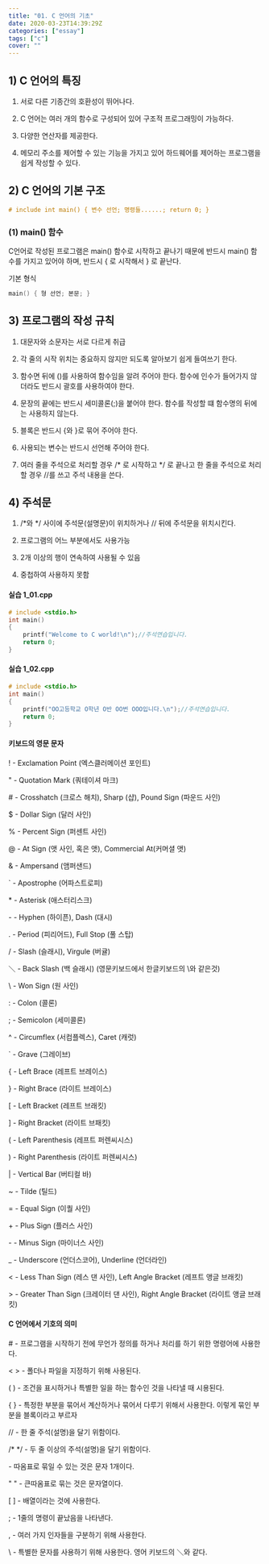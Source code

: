 ```yaml
---
title: "01. C 언어의 기초"
date: 2020-03-23T14:39:29Z
categories: ["essay"]
tags: ["c"]
cover: ""
---
```


## 1) C 언어의 특징
1. 서로 다른 기종간의 호환성이 뛰어나다.

2. C 언어는 여러 개의 함수로 구성되어 있어 구조적 프로그래밍이 가능하다.

3. 다양한 연산자를 제공한다.

4. 메모리 주소를 제어할 수 있는 기능을 가지고 있어 하드웨어를 제어하는 프로그램을 쉽게 작성할 수 있다.

## 2) C 언어의 기본 구조
```c
# include int main() { 변수 선언; 명령들......; return 0; }
```
### (1) main() 함수
C언어로 작성된 프로그램은 main() 함수로 시작하고 끝나기 때문에 반드시 main() 함수를 가지고 있어야 하며, 반드시 { 로 시작해서 } 로 끝난다.

기본 형식
```c
main() { 형 선언; 본문; }
```
## 3) 프로그램의 작성 규칙
1. 대문자와 소문자는 서로 다르게 취급

2. 각 줄의 시작 위치는 중요하지 않지만 되도록 알아보기 쉽게 들여쓰기 한다.

3. 함수면 뒤에 ()를 사용하여 함수임을 알려 주어야 한다. 함수에 인수가 들어가지 않더라도 반드시 괄호를 사용하여야 한다.

4. 문장의 끝에는 반드시 세미콜론(;)을 붙어야 한다. 함수를 작성할 떄 함수명의 뒤에는 사용하지 않는다.

5. 블록은 반드시 {와 }로 묶어 주어야 한다.

6. 사용되는 변수는 반드시 선언해 주어야 한다.

7. 여러 줄을 주석으로 처리할 경우 /* 로 시작하고 */ 로 끝나고 한 줄을 주석으로 처리할 경우 //를 쓰고 주석 내용을 쓴다.

## 4) 주석문
1. /*와 */ 사이에 주석문(설명문)이 위치하거나 // 뒤에 주석문을 위치시킨다.

2. 프로그램의 어느 부분에서도 사용가능

3. 2개 이상의 행이 연속하여 사용될 수 있음

4. 중첩하여 사용하지 못함

#### 실습 1_01.cpp
```c
# include <stdio.h>
int main() 
{
	printf("Welcome to C world!\n");//주석연습입니다.
	return 0;
}
```

#### 실습 1_02.cpp
```c
# include <stdio.h>
int main() 
{
	printf("OO고등학교 O학년 O반 OO번 OOO입니다.\n");//주석연습입니다.
	return 0;
} 
```

#### 키보드의 영문 문자
! - Exclamation Point (엑스클러메이션 포인트)

" - Quotation Mark (쿼테이셔 마크)

\# - Crosshatch (크로스 해치), Sharp (샵), Pound Sign (파운드 사인)

$ - Dollar Sign (달러 사인)

% - Percent Sign (퍼센트 사인)

@ - At Sign (앳 사인, 혹은 앳), Commercial At(커머셜 앳)

& - Ampersand (앰퍼샌드)

\` - Apostrophe (어파스트로피)

\* - Asterisk (애스터리스크)

\- - Hyphen (하이픈), Dash (대시)

. - Period (피리어드), Full Stop (풀 스탑)

/ - Slash (슬래시), Virgule (버귤)

＼ - Back Slash (백 슬래시) (영문키보드에서 한글키보드의 \와 같은것)

\ - Won Sign (원 사인)

: - Colon (콜론)

; - Semicolon (세미콜론)

^ - Circumflex (서컴플렉스), Caret (캐럿)

` - Grave (그레이브)

{ - Left Brace (레프트 브레이스)

} - Right Brace (라이트 브레이스)

[ - Left Bracket (레프트 브래킷)

] - Right Bracket (라이트 브패킷)

( - Left Parenthesis (레프트 퍼렌씨시스)

) - Right Parenthesis (라이트 퍼렌씨시스)

| - Vertical Bar (버티컬 바)

~ - Tilde (틸드)

= - Equal Sign (이퀄 사인)

\+ - Plus Sign (플러스 사인)

\- - Minus Sign (마이너스 사인)

_ - Underscore (언더스코어), Underline (언더라인)

< - Less Than Sign (레스 댄 사인), Left Angle Bracket (레프트 앵글 브래킷)

\> - Greater Than Sign (크레이터 댄 사인), Right Angle Bracket (라이트 앵글 브래킷)



#### C 언어에서 기호의 의미
\# - 프로그램을 시작하기 전에 무언가 정의를 하거나 처리를 하기 위한 명령어에 사용한다.

< >  - 폴더나 파일을 지정하기 위해 사용된다.

( )  - 조건을 표시하거나 특별한 일을 하는 함수인 것을 나타낼 때 시용된다.

{ } - 특정한 부분을 묶어서 계산하거나 묶어서 다루기 위해서 사용한다. 이렇게 묶인 부분을 블록이라고 부르자

// - 한 줄 주석(설명)을 달기 위함이다.

/* */ - 두 줄 이상의 주석(설명)을 달기 위함이다.

 \- 따옴표로 묶일 수 있는 것은 문자 1개이다.

" " - 큰따옴표로 묶는 것은 문자열이다.

[ ] - 배열이라는 것에 사용한다.

; - 1줄의 명령이 끝났음을 나타낸다.

, - 여러 가지 인자들을 구분하기 위해 사용한다.

\ - 특별한 문자를 사용하기 위해 사용한다. 영어 키보드의 ＼와 같다.

